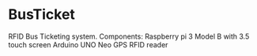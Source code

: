# BusTicket
RFID Bus Ticketing system.
Components:
  Raspberry pi 3 Model B with 3.5 touch screen
  Arduino UNO
  Neo GPS
  RFID reader
